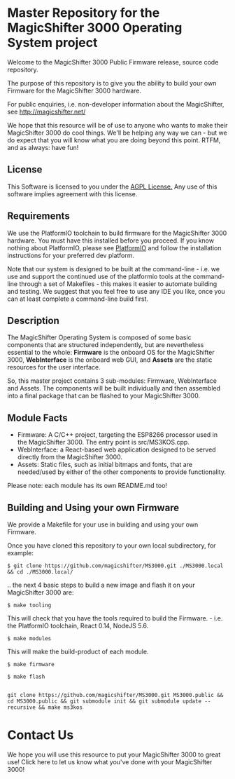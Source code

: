 
Master Repository for the MagicShifter 3000 Operating System project
====================================================================

Welcome to the MagicShifter 3000 Public Firmware release, source code repository.  

The purpose of this repository is to give you the ability to build your own Firmware for the MagicShifter 3000 hardware.

For public enquiries, i.e. non-developer information about the MagicShifter, see http://magicshifter.net/  

We hope that this resource will be of use to anyone who wants to make their MagicShifter 3000 do cool things.  We'll be helping any way we can - but we do expect that you will know what you are doing beyond this point.  RTFM, and as always: have fun!

License
-------
This Software is licensed to you under the [AGPL License.](http://www.gnu.org/licenses/agpl.html) 
Any use of this software implies agreement with this license.

Requirements
------------
We use the PlatformIO toolchain to build firmware for the MagicShifter 3000 hardware.  You must have this installed before you proceed. If you know nothing about PlatformIO, please see [PlatformIO](http://platformio.org/) and follow the installation instructions for your preferred dev platform.

Note that our system is designed to be built at the command-line - i.e. we use and support the continued use of the platformio tools at the command-line through a set of Makefiles - this makes it easier to automate building and testing.  We suggest that you feel free to use any IDE you like, once you can at least complete a command-line build first.

Description
------------
The MagicShifter Operating System is composed of some basic components that are structured independently, but are nevertheless essential to the whole: **Firmware** is the onboard OS for the MagicShifter 3000, **WebInterface** is the onboard web GUI, and **Assets** are the static resources for the user interface.  

So, this master project contains 3 sub-modules: Firmware, WebInterface and Assets. The components will be built individually and then assembled into a final package that can be flashed to your MagicShifter 3000.  

Module Facts
------------
*	Firmware: A C/C++ project, targeting the ESP8266 processor used in the MagicShifter 3000.  The entry point is src/MS3KOS.cpp.
*	WebInterface: a React-based web application designed to be served directly from the MagicShifter 3000.  
*	Assets: Static files, such as initial bitmaps and fonts, that are needed/used by either of the other components to provide functionality.

Please note: each module has its own README.md too!

Building and Using your own Firmware
------------------------------------
We provide a Makefile for your use in building and using your own Firmware.  

Once you have cloned this repository to your own local subdirectory, for example:

    $ git clone https://github.com/magicshifter/MS3000.git ./MS3000.local && cd ./MS3000.local/
    
.. the next 4 basic steps to build a new image and flash it on your MagicShifter 3000 are:

	$ make tooling
	
This will check that you have the tools required to build the Firmware. - i.e. the PlatformIO toolchain, React 0.14, NodeJS 5.6.

	$ make modules
	
This will make the build-product of each module.  
	
	$ make firmware

	$ make flash
	

    git clone https://github.com/magicshifter/MS3000.git MS3000.public && cd MS3000.public && git submodule init && git submodule update --recursive && make ms3kos
    
    

Contact Us
==========

We hope you will use this resource to put your MagicShifter 3000 to great use!  Click here to let us know what you've done with your MagicShifter 3000!
